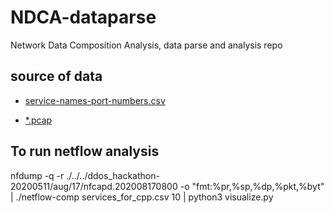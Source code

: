 # NDCA-dataparse
Network Data Composition Analysis, data parse and analysis repo

## source of data

* [service-names-port-numbers.csv](https://www.iana.org/assignments/service-names-port-numbers/service-names-port-numbers.xhtml)

* [\*.pcap](https://mawi.wide.ad.jp/mawi/)

## To run netflow analysis

nfdump -q -r ./../../ddos_hackathon-20200511/aug/17/nfcapd.202008170800 -o "fmt:%pr,%sp,%dp,%pkt,%byt" | ./netflow-comp services_for_cpp.csv 10 | python3 visualize.py

